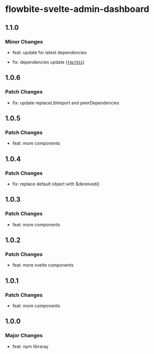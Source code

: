 # flowbite-svelte-admin-dashboard

## 1.1.0

### Minor Changes

- feat: update for latest dependencies

- fix: dependencies update ([`f4e7931`](https://github.com/themesberg/flowbite-svelte-admin-dashboard/commit/f4e7931efd9851275efa8795f767730293909abe))

## 1.0.6

### Patch Changes

- fix: update replaceLibImport and peerDependencies

## 1.0.5

### Patch Changes

- feat: more components

## 1.0.4

### Patch Changes

- fix: replace default object with $dereived()

## 1.0.3

### Patch Changes

- feat: more components

## 1.0.2

### Patch Changes

- feat: more svelte components

## 1.0.1

### Patch Changes

- feat: more components

## 1.0.0

### Major Changes

- feat: npm libraray
